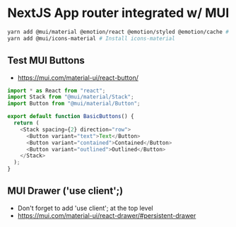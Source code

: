 # NextJS App router integrated w/ MUI

```bash
yarn add @mui/material @emotion/react @emotion/styled @emotion/cache # Install framework
yarn add @mui/icons-material # Install icons-material
```

## Test MUI Buttons

- https://mui.com/material-ui/react-button/

```ts
import * as React from "react";
import Stack from "@mui/material/Stack";
import Button from "@mui/material/Button";

export default function BasicButtons() {
  return (
    <Stack spacing={2} direction="row">
      <Button variant="text">Text</Button>
      <Button variant="contained">Contained</Button>
      <Button variant="outlined">Outlined</Button>
    </Stack>
  );
}
```

## MUI Drawer ('use client';)

- Don't forget to add 'use client'; at the top level
- https://mui.com/material-ui/react-drawer/#persistent-drawer
